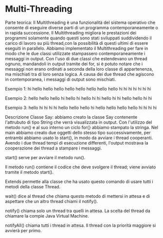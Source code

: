 # Multi-Threading
Parte teorica:
Il Multithreading è una funzionalità del sistema operativo che consente di eseguire diverse parti di un programma contemporaneamente o in rapida successione.
Il Multithreading migliora le prestazioni dei programmi solamente quando questi sono stati sviluppati suddividendo il carico di lavoro su più thread,con la possibilità di questi ultimi di essere eseguiti in parallelo.
Abbiamo implementato il Multithreading per fare in modo che le due classi utilizzate stampassero contemporaneamente i messaggi in output.
Con l'uso di due classi che estendevano un thread ognuno, mandandoli in output tramite dei for, si è potuto notare che i messaggi non erano ordinati a seconda della loro classe di appartenenza, ma mischiati tra di loro senza logica. 
A causa dei due thread che agiscono in contemporanea, i messaggi di output sono mischiati.

Esempio 1:
hi
hello
hello
hello
hello
hello
hello
hello
hello
hi
hi
hi
hi
hi
hi
hi


Esempio 2:
hello
hello
hello
hi
hello
hi
hello
hi
hi
hello
hi
hi
hello
hello
hi
hi


Esempio 3:
hello
hi
hi
hi
hi
hello
hello
hello
hi
hello
hello
hello
hello
hi
hi
hi
hi


Descrizione Classe Say:
abbiamo creato la classe Say contenente l'attrubuto di tipo String che verrà visualizzata in output.
Con l'utilizzo del metodo run() e al suo interno un ciclo for{} abbiamo stampato la stringa.
Nel main abbiamo creato due oggetti dello stesso tipo successivamente, per entrambi abbiamo usato lo start(), in modo da avviare i thread cooperanti.
Avendo i due thread tempi di esecuzione differenti, l'output mostrava la cooperazione dei thread a stampare i messaggi.

start() serve per avviare il metodo run().

Il metodo run() contiene il codice che deve svolgere il thread; viene avviato tramite il metodo start().

Extends permette alla classe che ha usato questo comando di usare tutti i metodi della classe Thread.

wait() dice al thread che chiama questo metodo di mettersi in attesa e di aspettare che un altro thread chiami il notify().

notify() chiama solo un thread tra quelli in attesa. La scelta del thread da chiamare la compie Java Virtual Machine.

notifyAll() chiama tutti i thread in attesa. Il thread con la priorità maggiore si avvierà per primo.
